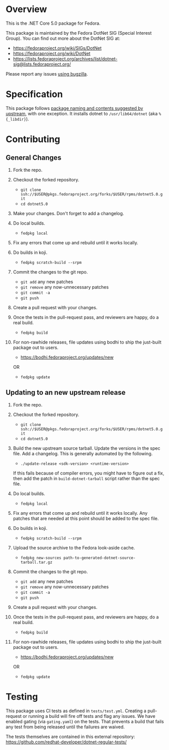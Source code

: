 # Overview

This is the .NET Core 5.0 package for Fedora.

This package is maintained by the Fedora DotNet SIG (Special Interest
Group). You can find out more about the DotNet SIG at:

- https://fedoraproject.org/wiki/SIGs/DotNet
- https://fedoraproject.org/wiki/DotNet
- https://lists.fedoraproject.org/archives/list/dotnet-sig@lists.fedoraproject.org/

Please report any issues [using
bugzilla](https://bugzilla.redhat.com/enter_bug.cgi?product=Fedora&component=dotnet5.0).

# Specification

This package follows [package naming and contents suggested by
upstream](https://docs.microsoft.com/en-us/dotnet/core/build/distribution-packaging),
with one exception. It installs dotnet to `/usr/lib64/dotnet` (aka
`%{_libdir}`).

# Contributing

## General Changes

1. Fork the repo.

2. Checkout the forked repository.

    - `git clone ssh://$USER@pkgs.fedoraproject.org/forks/$USER/rpms/dotnet5.0.git`
    - `cd dotnet5.0`

3. Make your changes. Don't forget to add a changelog.

4. Do local builds.

    - `fedpkg local`

5. Fix any errors that come up and rebuild until it works locally.

6. Do builds in koji.

    - `fedpkg scratch-build --srpm`

8. Commit the changes to the git repo.

    - `git add` any new patches
    - `git remove` any now-unnecessary patches
    - `git commit -a`
    - `git push`

9. Create a pull request with your changes.

10. Once the tests in the pull-request pass, and reviewers are happy, do a real
    build.

    - `fedpkg build`

11. For non-rawhide releases, file updates using bodhi to ship the just-built
    package out to users.

    - https://bodhi.fedoraproject.org/updates/new

    OR

    - `fedpkg update`

## Updating to an new upstream release

1. Fork the repo.

2. Checkout the forked repository.

    - `git clone ssh://$USER@pkgs.fedoraproject.org/forks/$USER/rpms/dotnet5.0.git`
    - `cd dotnet5.0`

3. Build the new upstream source tarball. Update the versions in the
   spec file. Add a changelog. This is generally automated by the
   following.

    - `./update-release <sdk-version> <runtime-version>`

    If this fails because of compiler errors, you might have to figure
    out a fix, then add the patch in `build-dotnet-tarball` script
    rather than the spec file.

4. Do local builds.

    - `fedpkg local`

5. Fix any errors that come up and rebuild until it works locally. Any
   patches that are needed at this point should be added to the spec file.

6. Do builds in koji.

    - `fedpkg scratch-build --srpm`

7. Upload the source archive to the Fedora look-aside cache.

    - `fedpkg new-sources path-to-generated-dotnet-source-tarball.tar.gz`

8. Commit the changes to the git repo.

    - `git add` any new patches
    - `git remove` any now-unnecessary patches
    - `git commit -a`
    - `git push`

9. Create a pull request with your changes.

10. Once the tests in the pull-request pass, and reviewers are happy, do a real
    build.

    - `fedpkg build`

11. For non-rawhide releases, file updates using bodhi to ship the just-built
    package out to users.

    - https://bodhi.fedoraproject.org/updates/new

    OR

    - `fedpkg update`

# Testing

This package uses CI tests as defined in `tests/test.yml`. Creating a
pull-request or running a build will fire off tests and flag any issues. We have
enabled gating (via `gating.yaml`) on the tests. That prevents a build
that fails any test from being released until the failures are waived.

The tests themselves are contained in this external repository:
https://github.com/redhat-developer/dotnet-regular-tests/
